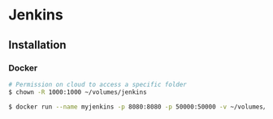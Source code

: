 # Jenkins

## Installation

### Docker

```sh
# Permission on cloud to access a specific folder
$ chown -R 1000:1000 ~/volumes/jenkins

$ docker run --name myjenkins -p 8080:8080 -p 50000:50000 -v ~/volumes/jenkins:/var/jenkins_home jenkins/jenkins:lts
```
